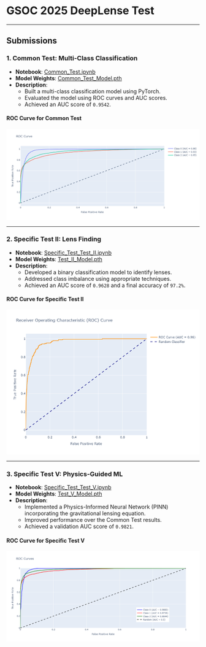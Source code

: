 # GSOC 2025 DeepLense Test
---

## Submissions

### 1. **Common Test: Multi-Class Classification**
- **Notebook**: [Common_Test.ipynb](Common%20Test/Common_Test.ipynb)
- **Model Weights**: [Common_Test_Model.pth](Common%20Test/Common_Test_Model.pth)
- **Description**: 
  - Built a multi-class classification model using PyTorch.
  - Evaluated the model using ROC curves and AUC scores.
  - Achieved an AUC score of `0.9542`.

#### ROC Curve for Common Test
![ROC Curve - Common Test](Common%20Test/Common_Test_ROC_Curve.png)

---

### 2. **Specific Test II: Lens Finding**
- **Notebook**: [Specific_Test_Test_II.ipynb](Test%20II/Specific_Test_Test_II.ipynb)
- **Model Weights**: [Test_II_Model.pth](Test%20II/Test_II_Model.pth)
- **Description**: 
  - Developed a binary classification model to identify lenses.
  - Addressed class imbalance using appropriate techniques.
  - Achieved an AUC score of `0.9628` and a final accuracy of `97.2%`.

#### ROC Curve for Specific Test II
![ROC Curve - Specific Test II](Test%20II/Test_II_ROC_Curve.png)

---

### 3. **Specific Test V: Physics-Guided ML**
- **Notebook**: [Specific_Test_Test_V.ipynb](Test%20V/Specific_Test_Test_V.ipynb)
- **Model Weights**: [Test_V_Model.pth](Test%20V/Test_V_Model.pth)
- **Description**: 
  - Implemented a Physics-Informed Neural Network (PINN) incorporating the gravitational lensing equation.
  - Improved performance over the Common Test results.
  - Achieved a validation AUC score of `0.9821`.

#### ROC Curve for Specific Test V
![ROC Curve - Specific Test V](Test%20V/Test_V_ROC_Curve.png)